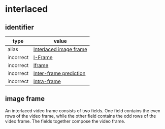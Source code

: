 # interlaced

## identifier
| type              | value
| ----------------- | -----
| alias             | [Interlaced image frame](#interlaced-image-frame)
| incorrect         | [I-Frame](intra-frame.md)
| incorrect         | [Iframe](intra-frame.md)
| incorrect         | [Inter-frame prediction](intra-frame.md)
| incorrect         | [Intra-frame](intra-frame.md)

## image frame
An interlaced video frame consists of two fields. One field contains the even
 rows of the video frame, while the other field contains the odd rows of the
 video frame. The fields together compose the video frame.
